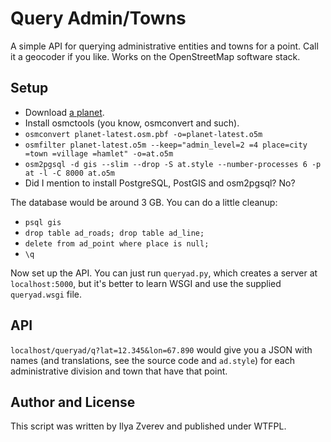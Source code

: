 # Query Admin/Towns

A simple API for querying administrative entities and towns for a point. Call
it a geocoder if you like. Works on the OpenStreetMap software stack.

## Setup

* Download [a planet](http://planet.openstreetmap.org/).
* Install osmctools (you know, osmconvert and such).
* `osmconvert planet-latest.osm.pbf -o=planet-latest.o5m`
* `osmfilter planet-latest.o5m --keep="admin_level=2 =4 place=city =town =village =hamlet" -o=at.o5m`
* `osm2pgsql -d gis --slim --drop -S at.style --number-processes 6 -p at -l -C 8000 at.o5m`
* Did I mention to install PostgreSQL, PostGIS and osm2pgsql? No?

The database would be around 3 GB. You can do a little cleanup:

* `psql gis`
* `drop table ad_roads; drop table ad_line;`
* `delete from ad_point where place is null;`
* `\q`

Now set up the API. You can just run `queryad.py`, which creates a server at `localhost:5000`,
but it's better to learn WSGI and use the supplied `queryad.wsgi` file.

## API

`localhost/queryad/q?lat=12.345&lon=67.890` would give you a JSON with names (and translations,
see the source code and `ad.style`) for each administrative division and town that have that point.

## Author and License

This script was written by Ilya Zverev and published under WTFPL.
